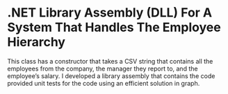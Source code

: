 # .NET Library Assembly (DLL) For A System That Handles The Employee Hierarchy

This class has a constructor that takes a CSV string that contains all the employees from the company, the manager they report to, and the employee’s salary. I developed a library assembly that contains the code provided unit tests for the code using an efficient solution in graph.



